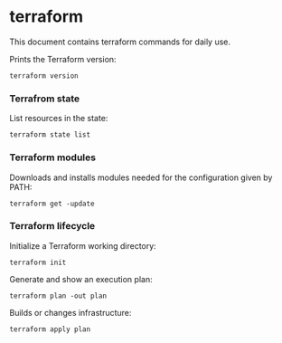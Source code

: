 # terraform

This document contains terraform commands for daily use.

Prints the Terraform version:
```
terraform version
```

### Terrafrom state

List resources in the state:
```
terraform state list
```

### Terraform modules

Downloads and installs modules needed for the configuration given by PATH:
```
terraform get -update
```

### Terraform lifecycle

Initialize a Terraform working directory:
```
terraform init
```

Generate and show an execution plan:
```
terraform plan -out plan
```

Builds or changes infrastructure:
```
terraform apply plan
```

```
```

```
```

```
```

```
```

```
```

```
```
